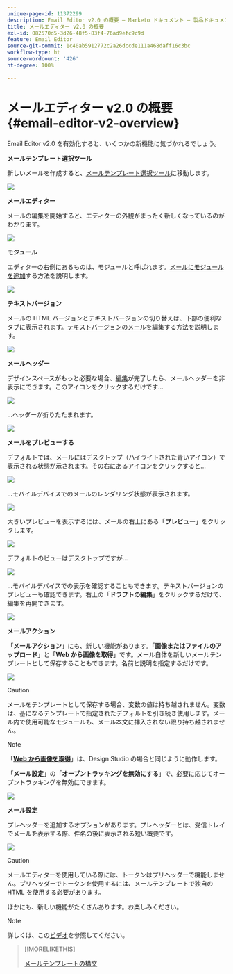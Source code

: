 ```yaml
---
unique-page-id: 11372299
description: Email Editor v2.0 の概要 — Marketo ドキュメント — 製品ドキュメント
title: メールエディター v2.0 の概要
exl-id: 082570d5-3d26-48f5-83f4-76ad9efc9c9d
feature: Email Editor
source-git-commit: 1c40ab5912772c2a26dccde111a468daff16c3bc
workflow-type: ht
source-wordcount: '426'
ht-degree: 100%

---
```


# メールエディター v2.0 の概要 {#email-editor-v2-overview}

Email Editor v2.0 を有効化すると、いくつかの新機能に気づかれるでしょう。

**メールテンプレート選択ツール**

新しいメールを作成すると、[メールテンプレート選択ツール](/help/marketo/product-docs/email-marketing/general/email-editor-2/email-template-picker-overview.md)に移動します。

![](assets/email-editor-v2-overview-1.png)

**メールエディター**

メールの編集を開始すると、エディターの外観がまったく新しくなっているのがわかります。

![](assets/email-editor-v2-overview-2.png)

**モジュール**

エディターの右側にあるものは、モジュールと呼ばれます。[メールにモジュールを追加](/help/marketo/product-docs/email-marketing/general/email-editor-2/add-modules-to-your-email.md)する方法を説明します。

![](assets/email-editor-v2-overview-3.png)

**テキストバージョン**

メールの HTML バージョンとテキストバージョンの切り替えは、下部の便利なタブに表示されます。[テキストバージョンのメールを編集](/help/marketo/product-docs/email-marketing/general/creating-an-email/edit-the-text-version-of-an-email.md)する方法を説明します。

![](assets/email-editor-v2-overview-4.png)

**メールヘッダー**

デザインスペースがもっと必要な場合、[編集](/help/marketo/product-docs/email-marketing/general/creating-an-email/edit-your-email-header.md)が完了したら、メールヘッダーを非表示にできます。このアイコンをクリックするだけです...

![](assets/email-editor-v2-overview-5.png)

...ヘッダーが折りたたまれます。

![](assets/email-editor-v2-overview-6.png)

**メールをプレビューする**

デフォルトでは、メールにはデスクトップ（ハイライトされた青いアイコン）で表示される状態が示されます。その右にあるアイコンをクリックすると...

![](assets/email-editor-v2-overview-7.png)

...モバイルデバイスでのメールのレンダリング状態が表示されます。

![](assets/email-editor-v2-overview-8.png)

大きいプレビューを表示するには、メールの右上にある「**プレビュー**」をクリックします。

![](assets/email-editor-v2-overview-9.png)

デフォルトのビューはデスクトップですが...

![](assets/email-editor-v2-overview-10.png)

...モバイルデバイスでの表示を確認することもできます。テキストバージョンのプレビューも確認できます。右上の「**ドラフトの編集**」をクリックするだけで、編集を再開できます。

![](assets/email-editor-v2-overview-11.png)

**メールアクション**

「**メールアクション**」にも、新しい機能があります。「**画像またはファイルのアップロード**」と「**Web から画像を取得**」です。メール自体を新しいメールテンプレートとして保存することもできます。名前と説明を指定するだけです。

![](assets/email-editor-v2-overview-12.png)

>[!CAUTION]
>
>メールをテンプレートとして保存する場合、変数の値は持ち越されません。変数は、基になるテンプレートで指定されたデフォルトを引き続き使用します。メール内で使用可能なモジュールも、メール本文に挿入されない限り持ち越されません。

>[!NOTE]
>
>「**[Web から画像を取得](/help/marketo/product-docs/demand-generation/images-and-files/grab-the-images-from-a-web-page.md)**」は、Design Studio の場合と同じように動作します。

「**メール設定**」の「**オープントラッキングを無効にする**」で、必要に応じてオープントラッキングを無効にできます。

![](assets/email-editor-v2-overview-13.png)

**メール設定**

プレヘッダーを追加するオプションがあります。プレヘッダーとは、受信トレイでメールを表示する際、件名の後に表示される短い概要です。

![](assets/email-editor-v2-overview-14.png)

>[!CAUTION]
>
>メールエディターを使用している際には、トークンはプリヘッダーで機能しません。プリヘッダーでトークンを使用するには、メールテンプレートで独自の HTML を使用する必要があります。

ほかにも、新しい機能がたくさんあります。お楽しみください。

>[!NOTE]
>
>詳しくは、この[ビデオ](https://nation.marketo.com/videos/1463)を参照してください。

>[!MORELIKETHIS]
>
>[メールテンプレートの構文](/help/marketo/product-docs/email-marketing/general/email-editor-2/email-template-syntax.md)
